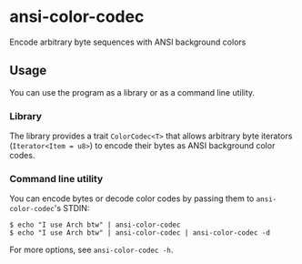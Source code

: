 # ansi-color-codec
Encode arbitrary byte sequences with ANSI background colors

## Usage
You can use the program as a library or as a command line utility.

### Library
The library provides a trait `ColorCodec<T>` that allows arbitrary byte 
iterators 
(`Iterator<Item = u8>`) to encode their bytes as ANSI background color codes.

### Command line utility
You can encode bytes or decode color codes by passing them to 
`ansi-color-codec`'s STDIN:

```shell
$ echo "I use Arch btw" | ansi-color-codec
$ echo "I use Arch btw" | ansi-color-codec | ansi-color-codec -d
```

For more options, see `ansi-color-codec -h`.
